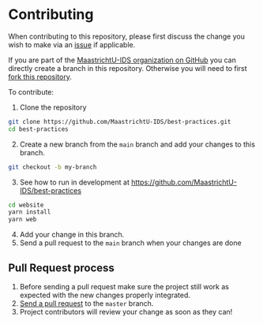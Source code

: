 # Contributing

When contributing to this repository, please first discuss the change you wish to make via an [issue](https://github.com/MaastrichtU-IDS/best-practices/issues) if applicable.

If you are part of the [MaastrichtU-IDS organization on GitHub](https://github.com/MaastrichtU-IDS) you can directly create a branch in this repository. Otherwise you will need to first [fork this repository](https://github.com/MaastrichtU-IDS/best-practices/fork).

To contribute:

1. Clone the repository

```bash
git clone https://github.com/MaastrichtU-IDS/best-practices.git
cd best-practices
```

2. Create a new branch from the `main` branch and add your changes to this branch.

```bash
git checkout -b my-branch
```

3. See how to run in development at https://github.com/MaastrichtU-IDS/best-practices

```bash
cd website
yarn install
yarn web
```

4. Add your change in this branch.
5. Send a pull request to the `main` branch when your changes are done

## Pull Request process

1. Before sending a pull request make sure the project still work as expected with the new changes properly integrated.
2. [Send a pull request](https://github.com/MaastrichtU-IDS/best-practices/compare) to the `master` branch.
3. Project contributors will review your change as soon as they can!


